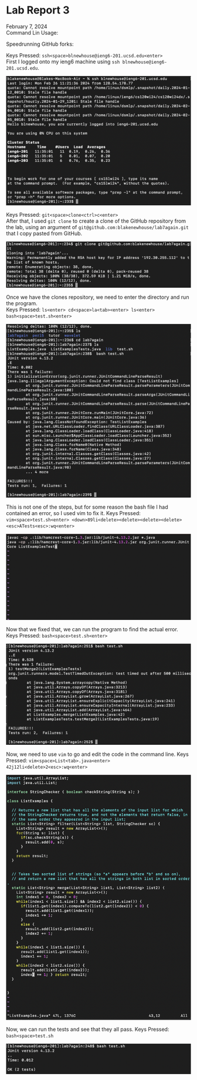 # Lab Report 3 <br/>
February 7, 2024 <br/>
Command Lin Usage: <br/>

Speedrunning GitHub forks:

Keys Pressed: `ssh<space>blnewhouse@ieng6-201.ucsd.edu<enter>` <br/>
First I logged onto my ieng6 machine using `ssh blnewhouse@ieng6-201.ucsd.edu`.  <br/>

![ieng6 Login](./Screenshots/ieng6login.png) <br/>

Keys Pressed: `git<space>clone<ctrl>c<enter>` <br/>
After that, I used `git clone` to create a clone of the GitHub repository from the lab, using an argument of `git@github.com:blakenewhouse/lab7again.git` that I copy pasted from GitHub. <br/>

![git clone](./Screenshots/gitClone.png) <br/>

Once we have the clones repository, we need to enter the directory and run the program. <br/>
Keys Pressed: `ls<enter> cd<space>la<tab><enter> ls<enter> bash<space>test.sh<enter>` <br/>

![error with bash](./Screenshots/bashError.png) <br/>

This is not one of the steps, but for some reason the bash file I had contained an error, so I used vim to fix it.
Keys Pressed: `vim<space>test.sh<enter> <down>89li<delete><delete><delete><delete><esc>ATests<esc>:wq<enter>`

![bash edit](./Screenshots/Vimeditofbash.png) <br/>

Now that we fixed that, we can run the program to find the actual error. <br/>
Keys Pressed: `bash<space>test.sh<enter>` <br/>

![error with original code](./Screenshots/normalError.png) <br/>

Now, we need to use `vim` to go and edit the code in the command line.
Keys Pressed: `vim<space>List<tab>.java<enter> 42j12li<delete>2<esc>:wq<enter>`

![java edit](./Screenshots/Vimeditofjava.png) <br/>

Now, we can run the tests and see that they all pass.
Keys Pressed: `bash<space>test.sh`

![successful test](./Screenshots/successfulTest.png) <br/>

